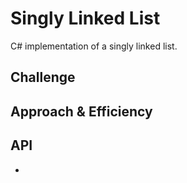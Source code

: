 # Singly Linked List
<!-- Short summary or background information -->
C# implementation of a singly linked list.

## Challenge
<!-- Description of the challenge -->

## Approach & Efficiency
<!-- What approach did you take? Why? What is the Big O space/time for this approach? -->

## API
<!-- Description of each method publicly available to your Linked List -->
*  